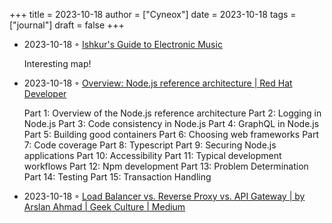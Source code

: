 +++
title = 2023-10-18
author = ["Cyneox"]
date = 2023-10-18
tags = ["journal"]
draft = false
+++

-   2023-10-18 ◦ [Ishkur's Guide to Electronic Music](https://music.ishkur.com/)

    Interesting map!

-   2023-10-18 ◦ [Overview: Node.js reference architecture | Red Hat Developer](https://developers.redhat.com/blog/2021/03/08/introduction-to-the-node-js-reference-architecture-part-1-overview)

    Part 1: Overview of the Node.js reference architecture
    Part 2: Logging in Node.js
    Part 3: Code consistency in Node.js
    Part 4: GraphQL in Node.js
    Part 5: Building good containers
    Part 6: Choosing web frameworks
    Part 7: Code coverage
    Part 8: Typescript
    Part 9: Securing Node.js applications
    Part 10: Accessibility
    Part 11: Typical development workflows
    Part 12: Npm development
    Part 13: Problem Determination
    Part 14: Testing
    Part 15: Transaction Handling

-   2023-10-18 ◦ [Load Balancer vs. Reverse Proxy vs. API Gateway | by Arslan Ahmad | Geek Culture | Medium](https://medium.com/geekculture/load-balancer-vs-reverse-proxy-vs-api-gateway-e9ec5809180c)
